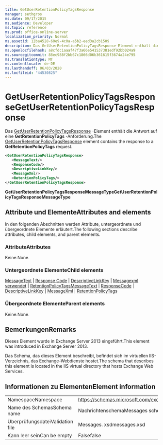 ```yaml
---
title: GetUserRetentionPolicyTagsResponse
manager: sethgros
ms.date: 09/17/2015
ms.audience: Developer
ms.topic: reference
ms.prod: office-online-server
localization_priority: Normal
ms.assetid: 12ba4528-60e9-4c0a-a5b2-eed3a2cb1509
description: Das GetUserRetentionPolicyTagsResponse-Element enthält die Antwort auf eine GetRetentionPolicyTags-Anforderung.
ms.openlocfilehash: a8cfdc1aaaf47f3a66e541537381edf92bb024a9
ms.sourcegitcommit: 88ec988f2bb67c1866d06b361615f3674a24e795
ms.translationtype: MT
ms.contentlocale: de-DE
ms.lasthandoff: 06/03/2020
ms.locfileid: "44530825"
---
```

# <a name="getuserretentionpolicytagsresponse"></a><span data-ttu-id="a298b-103">GetUserRetentionPolicyTagsResponse</span><span class="sxs-lookup"><span data-stu-id="a298b-103">GetUserRetentionPolicyTagsResponse</span></span>

<span data-ttu-id="a298b-104">Das [GetUserRetentionPolicyTagsResponse](getuserretentionpolicytagsresponse.md) -Element enthält die Antwort auf eine **GetRetentionPolicyTags** -Anforderung.</span><span class="sxs-lookup"><span data-stu-id="a298b-104">The [GetUserRetentionPolicyTagsResponse](getuserretentionpolicytagsresponse.md) element contains the response to a **GetRetentionPolicyTags** request.</span></span> 
  
```XML
<GetUserRetentionPolicyTagsResponse>
   <MessageText/>
   <ResponseCode/>
   <DescriptiveLinkKey/>
   <MessageXml/>
   <RetentionPolicyTags/>
</GetUserRetentionPolicyTagsResponse>
```

 <span data-ttu-id="a298b-105">**GetUserRetentionPolicyTagsResponseMessageType**</span><span class="sxs-lookup"><span data-stu-id="a298b-105">**GetUserRetentionPolicyTagsResponseMessageType**</span></span>
## <a name="attributes-and-elements"></a><span data-ttu-id="a298b-106">Attribute und Elemente</span><span class="sxs-lookup"><span data-stu-id="a298b-106">Attributes and elements</span></span>

<span data-ttu-id="a298b-107">In den folgenden Abschnitten werden Attribute, untergeordnete und übergeordnete Elemente erläutert.</span><span class="sxs-lookup"><span data-stu-id="a298b-107">The following sections describe attributes, child elements, and parent elements.</span></span>
  
### <a name="attributes"></a><span data-ttu-id="a298b-108">Attribute</span><span class="sxs-lookup"><span data-stu-id="a298b-108">Attributes</span></span>

<span data-ttu-id="a298b-109">Keine.</span><span class="sxs-lookup"><span data-stu-id="a298b-109">None.</span></span>
  
### <a name="child-elements"></a><span data-ttu-id="a298b-110">Untergeordnete Elemente</span><span class="sxs-lookup"><span data-stu-id="a298b-110">Child elements</span></span>

<span data-ttu-id="a298b-111">[MessageText](messagetext.md)  |  [Response Code](responsecode.md)  |  [DescriptiveLinkKey](descriptivelinkkey.md)  |  [Messagexml verwendet](messagexml.md)  |  [RetentionPolicyTags](retentionpolicytags.md)</span><span class="sxs-lookup"><span data-stu-id="a298b-111">[MessageText](messagetext.md) | [ResponseCode](responsecode.md) | [DescriptiveLinkKey](descriptivelinkkey.md) | [MessageXml](messagexml.md) | [RetentionPolicyTags](retentionpolicytags.md)</span></span>
  
### <a name="parent-elements"></a><span data-ttu-id="a298b-112">Übergeordnete Elemente</span><span class="sxs-lookup"><span data-stu-id="a298b-112">Parent elements</span></span>

<span data-ttu-id="a298b-113">Keine.</span><span class="sxs-lookup"><span data-stu-id="a298b-113">None.</span></span>
  
## <a name="remarks"></a><span data-ttu-id="a298b-114">Bemerkungen</span><span class="sxs-lookup"><span data-stu-id="a298b-114">Remarks</span></span>

<span data-ttu-id="a298b-115">Dieses Element wurde in Exchange Server 2013 eingeführt.</span><span class="sxs-lookup"><span data-stu-id="a298b-115">This element was introduced in Exchange Server 2013.</span></span>
  
<span data-ttu-id="a298b-116">Das Schema, das dieses Element beschreibt, befindet sich im virtuellen IIS-Verzeichnis, das Exchange-Webdienste hostet.</span><span class="sxs-lookup"><span data-stu-id="a298b-116">The schema that describes this element is located in the IIS virtual directory that hosts Exchange Web Services.</span></span>
  
## <a name="element-information"></a><span data-ttu-id="a298b-117">Informationen zu Elementen</span><span class="sxs-lookup"><span data-stu-id="a298b-117">Element information</span></span>

|||
|:-----|:-----|
|<span data-ttu-id="a298b-118">Namespace</span><span class="sxs-lookup"><span data-stu-id="a298b-118">Namespace</span></span>  <br/> |https://schemas.microsoft.com/exchange/services/2006/messages  <br/> |
|<span data-ttu-id="a298b-119">Name des Schemas</span><span class="sxs-lookup"><span data-stu-id="a298b-119">Schema name</span></span>  <br/> |<span data-ttu-id="a298b-120">Nachrichtenschema</span><span class="sxs-lookup"><span data-stu-id="a298b-120">Messages schema</span></span>  <br/> |
|<span data-ttu-id="a298b-121">Überprüfungsdatei</span><span class="sxs-lookup"><span data-stu-id="a298b-121">Validation file</span></span>  <br/> |<span data-ttu-id="a298b-122">Messages. xsd</span><span class="sxs-lookup"><span data-stu-id="a298b-122">messages.xsd</span></span>  <br/> |
|<span data-ttu-id="a298b-123">Kann leer sein</span><span class="sxs-lookup"><span data-stu-id="a298b-123">Can be empty</span></span>  <br/> |<span data-ttu-id="a298b-124">False</span><span class="sxs-lookup"><span data-stu-id="a298b-124">false</span></span>  <br/> |
   

